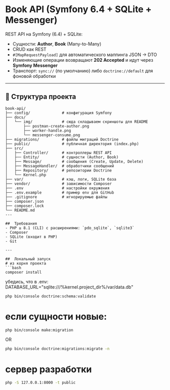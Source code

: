#  Book API (Symfony 6.4 + SQLite + Messenger)

REST API на Symfony (6.4) + SQLite:
- Сущности: **Author**, **Book** (Many-to-Many)
- CRUD как REST
- `#[MapRequestPayload]` для автоматического маппинга JSON → DTO
- Изменяющие операции возвращают **202 Accepted** и идут через **Symfony Messenger**
- Транспорт: `sync://` (по умолчанию) либо `doctrine://default` для фоновой обработки

---

## 📂 Структура проекта

```text
book-api/
├── config/              # конфигурация Symfony
├── docs/
│   └── img/             # сюда складываем скриншоты для README
│       ├── postman-create-author.png
│       ├── worker-handle.png
│       └── messenger-consume.png
├── migrations/          # файлы миграций Doctrine
├── public/              # публичная директория (index.php)
├── src/
│   ├── Controller/      # контроллеры REST API
│   ├── Entity/          # сущности (Author, Book)
│   ├── Message/         # сообщения (Create, Update, Delete)
│   ├── MessageHandler/  # обработчики сообщений
│   ├── Repository/      # репозитории Doctrine
│   └── Kernel.php
├── var/                 # кэш, логи, SQLite база
├── vendor/              # зависимости Composer
├── .env                 # настройки окружения
├── .env.example         # пример env для GitHub
├── .gitignore           # игнорируемые файлы
├── composer.json
├── composer.lock
└── README.md
---

##  Требования
- PHP ≥ 8.1 (CLI) c расширениями: `pdo_sqlite`, `sqlite3`
- Composer
- SQLite (входит в PHP)
- Git

---

##  Локальный запуск
# из корня проекта
```bash
composer install
```
убедись, что в .env:
DATABASE_URL="sqlite:///%kernel.project_dir%/var/data.db"
```bash
php bin/console doctrine:schema:validate
```
# если сущности новые:
```bash
php bin/console make:migration
```
 OR
```bash
php bin/console doctrine:migrations:migrate -n
```
# сервер разработки
```bash
php -S 127.0.0.1:8000 -t public
```
